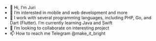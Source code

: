 - 👋 Hi, I’m Juri
- 👀 I’m interested in mobile and web development and more
- 🌱 I work with several programming languages, including PHP, Go, and Dart (Flutter). I’m currently learning Java and Swift
- 💞️ I’m looking to collaborate on interesting project
- 📫 How to reach me Telegram @make_it_bright

<!---
MakeItBright/MakeItBright is a ✨ special ✨ repository because its `README.md` (this file) appears on your GitHub profile.
You can click the Preview link to take a look at your changes.
--->
